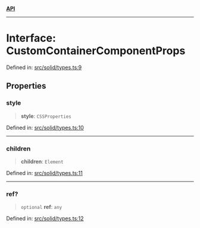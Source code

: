 [**API**](../../API.md)

***

# Interface: CustomContainerComponentProps

Defined in: [src/solid/types.ts:9](https://github.com/inokawa/virtua/blob/31a99c52032d2689a883051e912b017fa9d7a559/src/solid/types.ts#L9)

## Properties

### style

> **style**: `CSSProperties`

Defined in: [src/solid/types.ts:10](https://github.com/inokawa/virtua/blob/31a99c52032d2689a883051e912b017fa9d7a559/src/solid/types.ts#L10)

***

### children

> **children**: `Element`

Defined in: [src/solid/types.ts:11](https://github.com/inokawa/virtua/blob/31a99c52032d2689a883051e912b017fa9d7a559/src/solid/types.ts#L11)

***

### ref?

> `optional` **ref**: `any`

Defined in: [src/solid/types.ts:12](https://github.com/inokawa/virtua/blob/31a99c52032d2689a883051e912b017fa9d7a559/src/solid/types.ts#L12)
